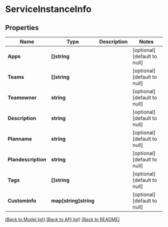 # ServiceInstanceInfo

## Properties
Name | Type | Description | Notes
------------ | ------------- | ------------- | -------------
**Apps** | **[]string** |  | [optional] [default to null]
**Teams** | **[]string** |  | [optional] [default to null]
**Teamowner** | **string** |  | [optional] [default to null]
**Description** | **string** |  | [optional] [default to null]
**Planname** | **string** |  | [optional] [default to null]
**Plandescription** | **string** |  | [optional] [default to null]
**Tags** | **[]string** |  | [optional] [default to null]
**Custominfo** | **map[string]string** |  | [optional] [default to null]

[[Back to Model list]](../README.md#documentation-for-models) [[Back to API list]](../README.md#documentation-for-api-endpoints) [[Back to README]](../README.md)


